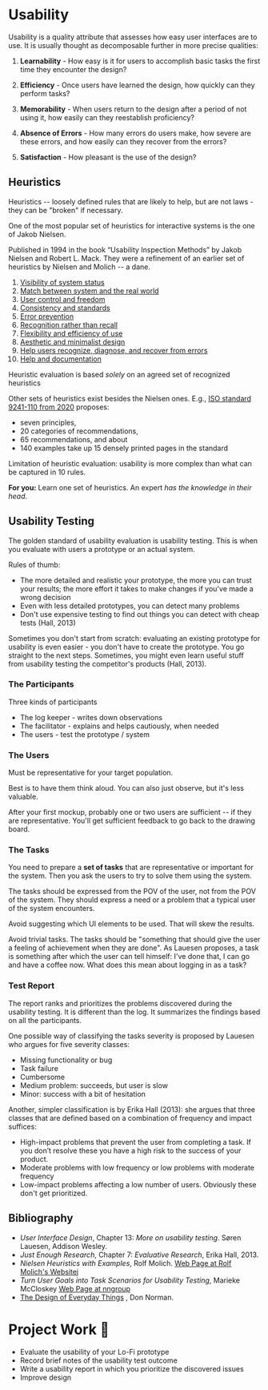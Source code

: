 
# Usability

Usability is a quality attribute that assesses how easy user interfaces are to use. It is usually thought as decomposable further in more precise qualities: 

1. **Learnability** - How easy is it for users to accomplish basic tasks the first time they encounter the design?

3. **Efficiency** - Once users have learned the design, how quickly can they perform tasks?

4. **Memorability** - When users return to the design after a period of not using it, how easily can they reestablish proficiency?

5. **Absence of Errors** - How many errors do users make, how severe are these errors, and how easily can they recover from the errors?

6. **Satisfaction** - How pleasant is the use of the design?

## Heuristics

Heuristics -- loosely defined rules that are likely to help, but are not laws - they can be "broken" if necessary. 

One of the most popular set of heuristics for interactive systems is the one of Jakob Nielsen. 

Published in 1994 in the book “Usability Inspection Methods” by Jakob Nielsen and Robert L. Mack. They were a refinement of an earlier set of heuristics by Nielsen and Molich --  a dane. 

1. [Visibility of system status](usability_examples/1_status.md)
2. [Match between system and the real world](usability_examples/2_match.md)
3. [User control and freedom](usability_examples/3_control.md)
4. [Consistency and standards](usability_examples/4_consistency.md)
5. [Error prevention](usability_examples/9_error_prevention.md)
6. [Recognition rather than recall](usability_examples/6_recognition_rather_than_recall.md)
7. [Flexibility and efficiency of use](usability_examples/7_flexibility_and_efficiency.md)
8. [Aesthetic and minimalist design](./usability_examples/8_aesthetics.md)
9. [Help users recognize, diagnose, and recover from errors](usability_examples/8_help_users_recover_from_errors.md)
10. [Help and documentation](usability_examples/a_documentation.md)


Heuristic evaluation is based _solely_ on an agreed set of recognized heuristics

Other sets of heuristics exist besides the Nielsen ones. E.g., [ISO standard 9241-110 from 2020](https://www.dialogdesign.dk/isos-dialogue-principles-2019/) proposes: 
- seven principles, 
- 20 categories of recommendations, 
- 65 recommendations, and about 
- 140 examples take up 15 densely printed pages in the standard 

Limitation of heuristic evaluation: usability is more complex than what can be captured in 10 rules. 

**For you:** Learn one set of heuristics. An expert _has the knowledge in their head_.


## Usability Testing

The golden standard of usability evaluation is usability testing. This is when you evaluate with users a prototype or an actual system.

Rules of thumb: 
- The more detailed and realistic your prototype, the more you can trust your results; the more effort it takes to make changes if you've made a wrong decision
- Even with less detailed prototypes,  you can detect many problems
- Don't use expensive testing to find out things you can detect with cheap tests (Hall, 2013)

Sometimes you don't start from scratch: evaluating an existing prototype for usability is even easier - you don't have to create the prototype. You go straight to the next steps. Sometimes, you might even learn useful stuff from usability testing the competitor's products (Hall, 2013).


### The Participants

Three kinds of participants
- The log keeper - writes down observations 
- The facilitator - explains and helps cautiously, when needed
- The users - test the prototype / system

### The Users

Must be representative for your target population.

Best is to have them think aloud. You can also just observe, but it's less valuable. 

After your first mockup, probably one or two users are sufficient -- if they are representative. You'll get sufficient feedback to go back to the drawing board. 

### The Tasks

You need to prepare a **set of tasks** that are representative or important for the system. Then you ask the users to try to solve them using the system. 

The tasks should be expressed from the POV of the user, not from the POV of the system. They should express a need or a problem that a typical user of the system encounters. 

Avoid suggesting which UI elements to be used. That will skew the results. 

Avoid trivial tasks. The tasks should be "something that should give the user a feeling of achievement when they are done". As Lauesen proposes, a task is something after which the user can tell himself: I've done that, I can go and have a coffee now. What does this mean about logging in as a task? 

### Test Report

The report ranks and prioritizes the problems discovered during the usability testing. It is different than the log. It summarizes the findings based on all the participants. 

One possible way of classifying the tasks severity is proposed by Lauesen who argues for five severity classes: 
- Missing functionality or bug
- Task failure 
- Cumbersome
- Medium problem: succeeds, but user is slow
- Minor: success with a bit of hesitation

Another, simpler classification is by Erika Hall (2013): she argues that three classes that are defined based on a combination of frequency and impact suffices: 
- High-impact problems that prevent the user from completing a task. If you don’t resolve these you have a high risk to the success of your product.
- Moderate problems with low frequency or low problems with moderate frequency
- Low-impact problems affecting a low number of users. Obviously these don't get prioritized. 




## Bibliography

- *User Interface Design*, Chapter 13: *More on usability testing*. Søren Lauesen, Addison Wesley.
- *Just Enough Research*, Chapter 7: *Evaluative Research*, Erika Hall, 2013. 
- *Nielsen Heuristics with Examples*, Rolf Molich. [Web Page at Rolf Molich's Websitej](https://www.dialogdesign.dk/nielsens-heuristics-1994/) 
- *Turn User Goals into Task Scenarios for Usability Testing*, Marieke McCloskey [Web Page at nngroup](https://www.nngroup.com/articles/task-scenarios-usability-testing/)
- [The Design of Everyday Things](https://web.media.mit.edu/~ascii/papers/norman_chapter1_2013.pdf) , Don Norman.


# Project Work 👬
- Evaluate the usability of your Lo-Fi prototype 
- Record brief notes of the usability test outcome 
- Write a usability report in which you prioritize the discovered issues
- Improve design

